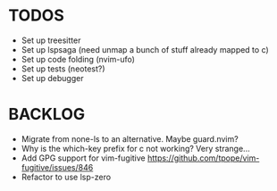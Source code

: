 # TODOS

- Set up treesitter
- Set up lspsaga (need unmap a bunch of stuff already mapped to <leader>c)
- Set up code folding  (nvim-ufo)
- Set up tests (neotest?)
- Set up debugger


# BACKLOG
- Migrate from none-ls to an alternative. Maybe guard.nvim?
- Why is the which-key prefix for <leader>c not working? Very strange...
- Add GPG support for vim-fugitive https://github.com/tpope/vim-fugitive/issues/846
- Refactor to use lsp-zero
